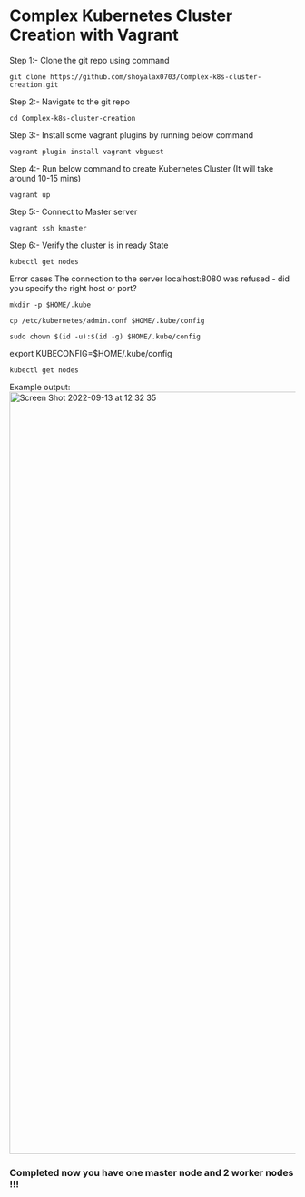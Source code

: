 # Complex Kubernetes Cluster Creation with Vagrant

Step 1:- Clone the git repo using command
```
git clone https://github.com/shoyalax0703/Complex-k8s-cluster-creation.git
```
Step 2:- Navigate to the git repo
```
cd Complex-k8s-cluster-creation
```
Step 3:- Install some vagrant plugins by running below command
```
vagrant plugin install vagrant-vbguest
```
Step 4:- Run below command to create Kubernetes Cluster (It will take around 10-15 mins)
```
vagrant up
```
Step 5:- Connect to Master server
```
vagrant ssh kmaster
```
Step 6:- Verify the cluster is in ready State
```
kubectl get nodes
```
Error cases
The connection to the server localhost:8080 was refused - did you specify the right host or port?
```
mkdir -p $HOME/.kube
```
```
cp /etc/kubernetes/admin.conf $HOME/.kube/config
```
```
sudo chown $(id -u):$(id -g) $HOME/.kube/config
```
export KUBECONFIG=$HOME/.kube/config
```
kubectl get nodes
```
Example output: 
<img width="1344" alt="Screen Shot 2022-09-13 at 12 32 35" src="https://user-images.githubusercontent.com/66551005/189801583-7ab83eb5-4ff6-46b2-9654-50c978d36adc.png">

### Completed now you have one master node and 2 worker nodes !!!
